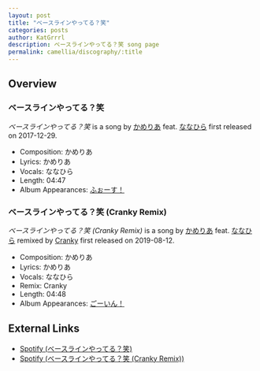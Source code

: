 ```yaml
---
layout: post
title: "ベースラインやってる？笑"
categories: posts
author: KatGrrrl
description: ベースラインやってる？笑 song page
permalink: camellia/discography/:title
---
```


## Overview

### ベースラインやってる？笑

*ベースラインやってる？笑* is a song by [かめりあ](<{% link postsWiki/_posts/2023-12-10-camellia.md %}>) feat. [ななひら](#) first released on 2017-12-29.

* Composition: かめりあ
* Lyrics: かめりあ
* Vocals: ななひら
* Length: 04:47
* Album Appearances: [ふぉーす！](<{% link postsInclude/_posts/camellia/albums/Force/2023-12-20-Force.md %}>)

### ベースラインやってる？笑 (Cranky Remix)

*ベースラインやってる？笑 (Cranky Remix)* is a song by [かめりあ](<{% link postsWiki/_posts/2023-12-10-camellia.md %}>) feat. [ななひら](#) remixed by [Cranky](#) first released on 2019-08-12.

* Composition: かめりあ
* Lyrics: かめりあ
* Vocals: ななひら
* Remix: Cranky
* Length: 04:48
* Album Appearances: [ごーいん！](<{% link postsInclude/_posts/camellia/albums/Goin/2023-12-21-Goin.md %}>)

## External Links

* [Spotify (ベースラインやってる？笑)](https://open.spotify.com/track/5wEy787VwmAnA7GGhEzjHR?si=c17cc826583549f5)
* [Spotify (ベースラインやってる？笑 (Cranky Remix))](https://open.spotify.com/track/4FfexRmo7KjAUyRX5g6O9E?si=17c61c3906114516)
